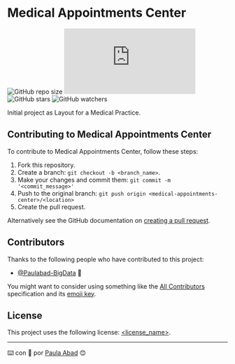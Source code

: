 # Medical Appointments Center

<!--- These are examples. See https://shields.io for others or to customize this set of shields. You might want to include dependencies, project status and licence info here --->
![GitHub repo size](https://img.shields.io/github/repo-size/Paulabad-BigData/medical-appointments-center)
![GitHub contributors](https://img.shields.io/github/contributors/scottydocs/README-template.md)
![GitHub stars](https://img.shields.io/github/stars/Paulabad-BigData/medical-appointments-center?style=social)
![GitHub watchers](https://img.shields.io/github/watchers/Paulabad-BigData/medical-appointments-center?style=social)


Initial project as Layout for a Medical Practice.

## Contributing to Medical Appointments Center
<!--- If your README is long or you have some specific process or steps you want contributors to follow, consider creating a separate CONTRIBUTING.md file--->
To contribute to Medical Appointments Center, follow these steps:

1. Fork this repository.
2. Create a branch: `git checkout -b <branch_name>`.
3. Make your changes and commit them: `git commit -m '<commit_message>'`
4. Push to the original branch: `git push origin <medical-appointments-center>/<location>`
5. Create the pull request.

Alternatively see the GitHub documentation on [creating a pull request](https://help.github.com/en/github/collaborating-with-issues-and-pull-requests/creating-a-pull-request).

## Contributors

Thanks to the following people who have contributed to this project:

* [@Paulabad-BigData](https://github.com/Paulabad-BigData) 📖

You might want to consider using something like the [All Contributors](https://github.com/all-contributors/all-contributors) specification and its [emoji key](https://allcontributors.org/docs/en/emoji-key).

## License
<!--- If you're not sure which open license to use see https://choosealicense.com/--->

This project uses the following license: [<license_name>](<link>).


---
⌨️ con :purple_heart: por [Paula Abad](https://github.com/Paulabad-BigData) 😊
